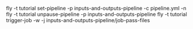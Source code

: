 fly -t tutorial set-pipeline -p inputs-and-outputs-pipeline -c pipeline.yml -n
fly -t tutorial unpause-pipeline -p inputs-and-outputs-pipeline 
fly -t tutorial trigger-job -w -j inputs-and-outputs-pipeline/job-pass-files
